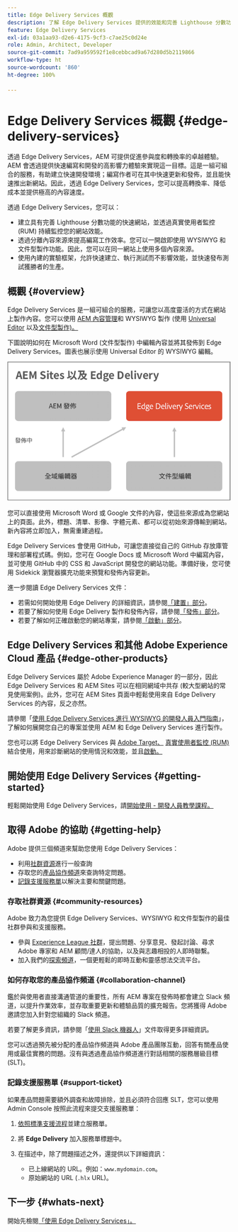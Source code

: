```yaml
---
title: Edge Delivery Services 概觀
description: 了解 Edge Delivery Services 提供的效能和完善 Lighthouse 分數功能對 AEM as a Cloud Service 有什麼好處。
feature: Edge Delivery Services
exl-id: 03a1aa93-d2e6-4175-9cf3-c7ae25c0d24e
role: Admin, Architect, Developer
source-git-commit: 7ad9a959592f1e8cebbcad9a67d280d5b2119866
workflow-type: ht
source-wordcount: '860'
ht-degree: 100%

---
```



# Edge Delivery Services 概觀 {#edge-delivery-services}

透過 Edge Delivery Services，AEM 可提供促進參與度和轉換率的卓越體驗。AEM 會透過提供快速編寫和開發的高影響力體驗來實現這一目標。這是一組可組合的服務，有助建立快速開發環境；編寫作者可在其中快速更新和發佈，並且能快速推出新網站。因此，透過 Edge Delivery Services，您可以提高轉換率、降低成本並提供極高的內容速度。

透過 Edge Delivery Services，您可以：

* 建立具有完善 Lighthouse 分數功能的快速網站，並透過真實使用者監控 (RUM) 持續監控您的網站效能。
* 透過分離內容來源來提高編寫工作效率。您可以一開啟即使用 WYSIWYG 和文件型製作功能。因此，您可以在同一網站上使用多個內容來源。
* 使用內建的實驗框架，允許快速建立、執行測試而不影響效能，並快速發布測試獲勝者的生產。

## 概觀 {#overview}

Edge Delivery Services 是一組可組合的服務，可讓您以高度靈活的方式在網站上製作內容。您可以使用 [AEM 內容管理](https://experienceleague.adobe.com/docs/experience-manager-cloud-service/content/sites/authoring/getting-started/concepts.html?lang=zh-Hant)和 WYSIWYG 製作 (使用 [Universal Editor](/help/sites-cloud/authoring/universal-editor/authoring.md) 以及[文件型製作)。](https://www.aem.live/docs/authoring)

下圖說明如何在 Microsoft Word (文件型製作) 中編輯內容並將其發佈到 Edge Delivery Services。圖表也展示使用 Universal Editor 的 WYSIWYG 編輯。

![Edge Delivery 架構](assets/AEM-with-EDS-publishing-simple2.png)

您可以直接使用 Microsoft Word 或 Google 文件的內容，使這些來源成為您網站上的頁面。此外，標題、清單、影像、字體元素、都可以從初始來源傳輸到網站。新內容將立即加入，無需重建過程。

Edge Delivery Services 會使用 GitHub，可讓您直接從自己的 GitHub 存放庫管理和部署程式碼。例如，您可在 Google Docs 或 Microsoft Word 中編寫內容，並可使用 GitHub 中的 CSS 和 JavaScript 開發您的網站功能。準備好後，您可使用 Sidekick 瀏覽器擴充功能來預覽和發佈內容更新。

進一步閱讀 Edge Delivery Services 文件：

* 若需如何開始使用 Edge Delivery 的詳細資訊，請參閱[「建置」部分](https://www.aem.live/docs/#build)。
* 若要了解如何使用 Edge Delivery 製作和發佈內容，請參閱[「發佈」部分](https://www.aem.live/docs/authoring)。
* 若要了解如何正確啟動您的網站專案，請參閱[「啟動」部分](https://www.aem.live/docs/#launch)。

## Edge Delivery Services 和其他 Adobe Experience Cloud 產品 {#edge-other-products}

Edge Delivery Services 屬於 Adobe Experience Manager 的一部分，因此 Edge Delivery Services 和 AEM Sites 可以在相同網域中共存 (較大型網站的常見使用案例)。此外，您可在 AEM Sites 頁面中輕鬆使用來自 Edge Delivery Services 的內容，反之亦然。

請參閱「[使用 Edge Delivery Services 進行 WYSIWYG 的開發人員入門指南](/help/edge/wysiwyg-authoring/edge-dev-getting-started.md)」，了解如何展開您自己的專案並使用 AEM 和 Edge Delivery Services 進行製作。

您也可以將 Edge Delivery Services 與 [Adobe Target、](https://www.aem.live/developer/target-integration) [真實使用者監控 (RUM)](https://www.aem.live/developer/rum) 結合使用，用來診斷網站的使用情況和效能，並且[啟動。](https://experienceleague.adobe.com/zh-hant/docs/experience-platform/tags/home)

## 開始使用 Edge Delivery Services {#getting-started}

輕鬆開始使用 Edge Delivery Services，請[開始使用 - 開發人員教學課程。](https://www.aem.live/developer/tutorial)

## 取得 Adobe 的協助 {#getting-help}

Adobe 提供三個頻道來幫助您使用 Edge Delivery Services：

* 利用[社群資源](#community-resources)進行一般查詢
* 存取您的[產品協作頻道](#collaboration-channel)來查詢特定問題。
* [記錄支援服務單](#support-ticket)以解決主要和關鍵問題。

### 存取社群資源 {#community-resources}

Adobe 致力為您提供 Edge Delivery Services、WYSIWYG 和文件型製作的最佳社群參與和支援服務。

* 參與 [Experience League 社群](https://adobe.ly/3Q6kTKl)，提出問題、分享意見、發起討論、尋求 Adobe 專家和 AEM 顧問/達人的協助，以及與志趣相投的人即時聯繫。
* 加入我們的[探索頻道](https://discord.gg/aem-live)，一個更輕鬆的即時互動和靈感想法交流平台。

### 如何存取您的產品協作頻道 {#collaboration-channel}

鑑於與使用者直接溝通管道的重要性，所有 AEM 專案在發佈時都會建立 Slack 頻道，以提升作業效率，並存取重要更新和體驗品質的擴充報告。您將獲得 Adobe 邀請您加入針對您組織的 Slack 頻道。

若要了解更多資訊，請參閱「[使用 Slack 機器人](https://www.aem.live/docs/slack)」文件取得更多詳細資訊。

您可以透過預先被分配的產品協作頻道與 Adobe 產品團隊互動，回答有關產品使用或最佳實務的問題。沒有與透過產品協作頻道進行對話相關的服務層級目標 (SLT)。

### 記錄支援服務單 {#support-ticket}

如果產品問題需要額外調查和故障排除，並且必須符合回應 SLT，您可以使用 Admin Console 按照此流程來提交支援服務單：

1. [依照標準支援流程](https://experienceleague.adobe.com/?support-tab=home#support)並建立服務單。
1. 將 **Edge Delivery** 加入服務單標題中。
1. 在描述中，除了問題描述之外，還提供以下詳細資訊：

   * 已上線網站的 URL。例如：`www.mydomain.com`。
   * 原始網站的 URL (`.hlx` URL)。

## 下一步 {#whats-next}

開始先檢閱[「使用 Edge Delivery Services」。](/help/edge/using.md)
